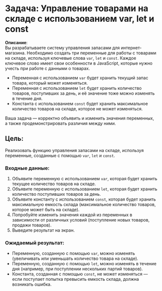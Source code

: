 # Задача: Управление товарами на складе с использованием var, let и const

**Описание**:  
Вы разрабатываете систему управления запасами для интернет-магазина. Необходимо создать три переменные для работы с товарами на складе, используя ключевые слова `var`, `let` и `const`. Каждое ключевое слово имеет свои особенности в JavaScript, которые нужно учесть при работе с данными о товарах.

- Переменная с использованием `var` будет хранить текущий запас товара, который может изменяться.
- Переменная с использованием `let` будет хранить количество товаров, поступивших за день, и её значение тоже можно изменять в течение дня.
- Константа с использованием `const` будет хранить максимальное количество товаров на складе, которое не может изменяться.

Ваша задача — корректно объявить и изменить значения переменных, а также продемонстрировать различия между ними.

## Цель:  
Реализовать функцию управления запасами на складе, используя переменные, созданные с помощью `var`, `let` и `const`.

### Входные данные:  
1. Объявите переменную с использованием `var`, которая будет хранить текущее количество товаров на складе.
2. Объявите переменную с использованием `let`, которая будет хранить количество поступивших товаров за день.
3. Объявите константу с использованием `const`, которая будет хранить максимальную емкость склада (максимальное количество товаров, которое может быть на складе).
4. Попробуйте изменить значения каждой из переменных в зависимости от различных условий (поступление новых товаров, продажи товаров).
5. Выведите результат на экран.

### Ожидаемый результат:

- Переменную, созданную с помощью `var`, можно изменять (увеличивать или уменьшать количество товара на складе).
- Переменную, созданную с помощью `let`, можно изменять в течение дня (например, при поступлении нескольких партий товаров).
- Константа, созданная с помощью `const`, не может изменяться — если поступает попытка превысить емкость склада, должна возникать ошибка.
